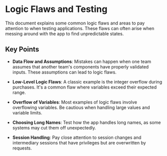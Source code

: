 # Logic Flaws and Testing

This document explains some common logic flaws and areas to pay attention to when testing applications. These flaws can often arise when messing around with the app to find unpredictable states.

## Key Points

- **Data Flow and Assumptions**: Mistakes can happen when one team assumes that another team's components have properly validated inputs. These assumptions can lead to logic flaws.
  
- **Low-Level Logic Flaws**: A classic example is the integer overflow during purchases. It's a common flaw where variables exceed their expected range.
  
- **Overflow of Variables**: Most examples of logic flaws involve overflowing variables. Be cautious when handling large values and variable limits.

- **Choosing Long Names**: Test how the app handles long names, as some systems may cut them off unexpectedly.

- **Session Handling**: Pay close attention to session changes and intermediary sessions that have privileges but are overwritten by requests.
